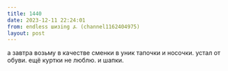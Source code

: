 ```yaml
---
title: 1440
date: 2023-12-11 22:24:01
from: endless шизing ⍼ (channel1162404975)
layout: post
---
```


а завтра возьму в качестве сменки в уник тапочки и носочки. устал от обуви. ещё куртки не люблю. и шапки.
